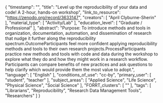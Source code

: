 {
    "timestamp": "",
    "title": "Level up the reproducibility of your data and code! A 2-hour, hands-on workshop",
    "link_to_resource": "https://zenodo.org/record/3633147",
    "creators": [
        "April Clyburne-Sherin"
    ],
    "material_type": [
        "Activity/Lab"
    ],
    "education_level": [
        "Graduate / Professional"
    ],
    "abstract": "Purpose: To introduce methods and tools in organization, documentation, automation, and dissemination of research that nudge it further along the reproducibility spectrum.OutcomeParticipants feel more confident applying reproducibility methods and tools to their own research projects.ProcessParticipants practice new methods and tools with code and data during the workshop to explore what they do and how they might work in a research workflow. Participants can compare benefits of new practices and ask questions to help clarify which would provide them the most value to adopt.",
    "language": [
        "English"
    ],
    "conditions_of_use": "cc-by",
    "primary_user": [
        "student",
        "teacher"
    ],
    "subject_areas": [
        "Applied Science",
        "Life Science",
        "Physical Science",
        "Social Science"
    ],
    "FORRT_clusters": [
        ""
    ],
    "tags": [
        "Librarians",
        "Reproducibility",
        "Research Data Management Tools",
        "Researchers"
    ]
}